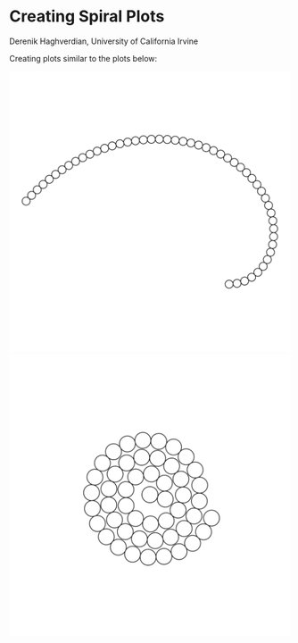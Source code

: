# Creating Spiral Plots

Derenik Haghverdian, University of California Irvine

Creating plots similar to the plots below:

![](figures/example1-spiral.png) ![](figures/example2-spiral.png)